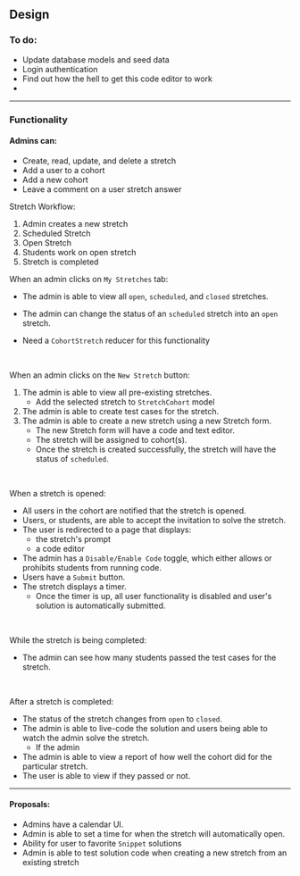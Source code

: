 ## Design

### To do:
- Update database models and seed data
- Login authentication
- Find out how the hell to get this code editor to work
-
***

### Functionality

#### Admins can:
- Create, read, update, and delete a stretch
- Add a user to a cohort
- Add a new cohort
- Leave a comment on a user stretch answer

Stretch Workflow:
1. Admin creates a new stretch
2. Scheduled Stretch
3. Open Stretch
4. Students work on open stretch
5. Stretch is completed

When an admin clicks on ``My Stretches`` tab:
   - The admin is able to view all ``open``, ``scheduled``, and ``closed`` stretches.
   - The admin can change the status of an ``scheduled`` stretch into an ``open`` stretch.

- Need a ``CohortStretch`` reducer for this functionality
<br/>

When an admin clicks on the ``New Stretch`` button:
   1. The admin is able to view all pre-existing stretches.
	   - Add the selected stretch to ``StretchCohort`` model
   2. The admin is able to create test cases for the stretch.
   3. The admin is able to create a new stretch using a new Stretch form.
	   - The new Stretch form will have a code and text editor.
	   - The stretch will be assigned to cohort(s).
	   - Once the stretch is created successfully, the stretch will have the status of ``scheduled``.
<br/>

When a stretch is opened:
- All users in the cohort are notified that the stretch is opened.
- Users, or students, are able to accept the invitation to solve the stretch.
- The user is redirected to a page that displays:
	- the stretch's prompt
	- a code editor
- The admin has a ``Disable/Enable Code`` toggle, which either allows or prohibits students from running code.
- Users have a ``Submit`` button.
- The stretch displays a timer.
	- Once the timer is up, all user functionality is disabled and user's solution is automatically submitted.
<br/>

While the stretch is being completed:
- The admin can see how many students passed the test cases for the stretch.
<br/>

After a stretch is completed:
- The status of the stretch changes from ``open`` to ``closed``.
- The admin is able to live-code the solution and users being able to watch the admin solve the stretch.
	- If the admin
- The admin is able to view a report of how well the cohort did for the particular stretch.
- The user is able to view if they passed or not.


***

#### Proposals:
- Admins have a calendar UI.
- Admin is able to set a time for when the stretch will automatically open.
- Ability for user to favorite ``Snippet`` solutions
- Admin is able to test solution code when creating a new stretch from an existing stretch